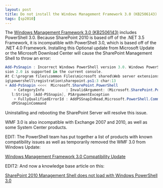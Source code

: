```yaml
---
layout: post
title: Do not install the Windows Management Framework 3.0 (KB2506143) on SharePoint 2010 Servers
tags: [sp2010]
---
```


The [Windows Management Framework 3.0 (KB2506143)](http://www.microsoft.com/en-us/download/details.aspx?id=34595) includes PowerShell 3.0.  Because SharePoint 2010 is based off of the .NET 3.5 Framework, it is incompatible with PowerShell 3.0, which is based off of the .NET 4.0 Framework.  Installing this Optional update from Microsoft Update or the Microsoft Download Center will cause the SharePoint Management Shell to throw an error:

```powershell
Add-PsSnapin : Incorrect Windows PowerShell version 3.0. Windows PowerShell ver
sion 2.0 is supported in the current console.
At C:\program files\common Files\microsoft shared\Web server extensions\14\conf
ig\powershell\registration\sharepoint.ps1:3 char:13
+ Add-PsSnapin <<<<  Microsoft.SharePoint.PowerShell
    + CategoryInfo          : InvalidArgument: (Microsoft.SharePoint.PowerShel
   l:String) [Add-PSSnapin], PSArgumentException
    + FullyQualifiedErrorId : AddPSSnapInRead,Microsoft.PowerShell.Commands.Ad
   dPSSnapinCommand
```

Uninstalling and rebooting the SharePoint Server will resolve this issue.

WMF 3.0 is also incompatible with Exchange 2007 and 2010, as well as some System Center products.

EDIT: The PowerShell team has put together a list of products with known compatibility issues as well as temporarily removed the WMF 3.0 from Windows Update:

[Windows Management Framework 3.0 Compatibility Update](http://blogs.msdn.com/b/powershell/archive/2012/12/20/windows-management-framework-3-0-compatibility-update.aspx)

EDIT2: And now a knowledge base article on this:

[SharePoint 2010 Management Shell does not load with Windows PowerShell 3.0](http://support.microsoft.com/kb/2796733)